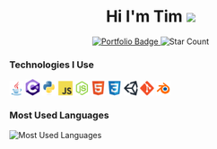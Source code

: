 <!--  header -->
<div id="badges" align="center" width="100%">
<h1>
Hi I'm Tim
<img src="https://media.giphy.com/media/hvRJCLFzcasrR4ia7z/giphy.gif" width="5%"/>
</h1>
<a href="https://timothycronin.com">
<img src="https://img.shields.io/badge/-My%20Portfolio-blue" alt="Portfolio Badge" width="12%"/>
</a>
<img src="https://img.shields.io/github/stars/4tlc?style=social" alt="Star Count" width="12%"/>
</div>
<!--  technologies -->
<h3>Technologies I Use</h3>
<div width="100%"/>
<img src="./images/java.svg" alt="java" style="width: 5%;"/>  <img src="./images/c_hashtag.svg" alt="c#" style="width: 5%;"/>  <img src="./images/python.svg" alt="python" style="width: 5%;"/>  <img src="./images/js.svg" alt="javascript" style="width: 5%;"/>  <img src="./images/nodejs.svg" alt="nodejs" style="width: 5%;"/>  <img src="./images/html.svg" alt="html" style="width: 5%;"/>  <img src="./images/css.svg" alt="css" style="width: 5%;"/>  <img src="./images/unity.svg" alt="unity" style="width: 5%;"/>  <img src="./images/git.svg" alt="git" style="width: 5%;"/>  <img src="./images/blender.svg" alt="blender" style="width: 5%;"/>
</div>

<h3>Most Used Languages</h3>
<img src="https://github-readme-stats.vercel.app/api/top-langs/?username=4tlc&layout=compact&hide_title=true&langs_count=6&hide=SCSS" alt="Most Used Languages"/>
